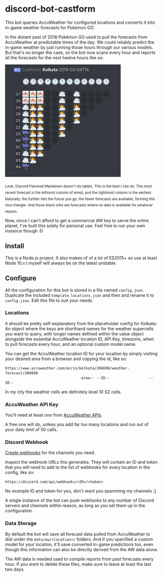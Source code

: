 # discord-bot-castform

This bot queries AccuWeather for configured locations and converts it into in-game weather forecasts for Pokémon GO.

In the distant past of 2018 Pokémon GO used to pull the forecasts from AccuWeather at predictable times of the day. We could reliably predict the in-game weather by just running those hours through our various models. But that's no longer the case, so the bot now scans every hour and reports all the forecasts for the next twelve hours like so:

![screenshot](./screenshot.png)

<sub>Look, Discord Flavored Markdown doesn't do tables. This is the best I can do. The most recent forecast is the leftmost column of emoji, and the rightmost column is the earliest. Naturally, the further into the future you go, the fewer forecasts are available, forming this nice triangle. And those black orbs are forecasts where no data is available for whatever reason.</sub>

Now, since I can't afford to get a commercial AW key to serve the entire planet, I've built this solely for personal use. Feel free to run your own instance though :D

## Install

This is a Node.js project. It also makes of of a lot of ES2015+ so use at least Node 10.x I myself will always be on the latest unstable.

## Configure
All the configuration for this bot is stored in a file named `config.json`. Duplicate the included `template.locations.json` and then and rename it to `config.json`. Edit this file to suit your needs.

### Locations

It should be pretty self-explanatory from the placeholder config for Kolkata: An object where the keys are shorthand names for the weather supercells you want to query, with longer names defined within the value object alongside the essential AccuWeather location ID, API Key, timezone, when to pull forecasts every hour, and an optional custom model name.

You can get the AccuWeather location ID for your location by simply visiting your desired area from a browser and copying the id, like so:

```
https://www.accuweather.com/en/in/kolkata/206690/weather-forecast/206690
                                  -area-- --ID--                  --ID--
```

In my city the weather cells are definitely level 10 S2 cells.

### AccuWeather API Key

You'll need at least _one_ from [AccuWeather APIs](https://developer.accuweather.com).

A free one will do, unless you add far too many locations and run out of your daily limit of 50 calls.

### Discord Webhook

[Create webhooks](https://support.discord.com/hc/en-us/articles/228383668-Intro-to-Webhooks) for the channels you need.

Inspect the webhook URLs this generates. They will contain an ID and token that you will need to add to the list of webhooks for every location in the config, like so:

```
https://discord.com/api/webhooks/<ID>/<token>
```

No example ID and token for you, don't want you spamming my channels ;]

A single instance of the bot can push webhooks to any number of Discord servers and channels within reason, as long as you set them up in the configuration.

### Data Storage

By default the bot will save all forecast data pulled from AccuWeather to dist under the `data/aw/<location>/` folders. And if you specified a custom model for your location, it'll save converted in-game predictions too, even though this information can also be directly derived from the AW data alone.

The AW data is needed used to compile reports from past forecasts every hour. If you want to delete these files, make sure to leave at least the last two days.
